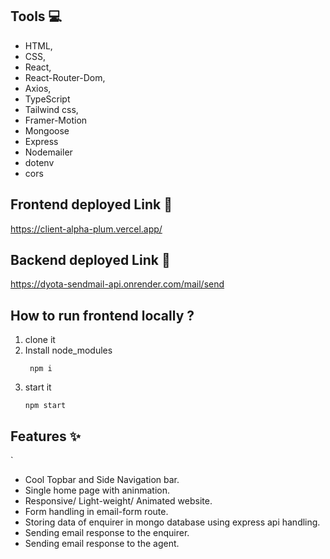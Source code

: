  ## Tools 💻
- HTML,
- CSS,
- React,
- React-Router-Dom,
- Axios,
- TypeScript
- Tailwind css,
- Framer-Motion
- Mongoose
- Express
- Nodemailer
- dotenv
- cors


## Frontend deployed Link  🔗
https://client-alpha-plum.vercel.app/

## Backend deployed Link  🔗
https://dyota-sendmail-api.onrender.com/mail/send

## How to run frontend locally ?
 1. clone it
 2. Install node_modules
     ```
      npm i
     ```
 3. start it
     ```
     npm start
     ```


## Features ✨
`
- Cool Topbar and Side Navigation bar.
- Single home page with aninmation.
- Responsive/ Light-weight/ Animated website.
- Form handling in email-form route.
- Storing data of enquirer in mongo database using express api handling.
- Sending email response to the enquirer.
- Sending email response to the agent. 
